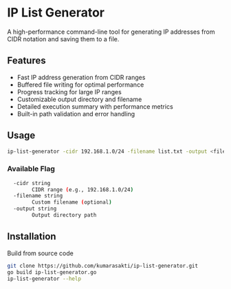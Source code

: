 # IP List Generator

A high-performance command-line tool for generating IP addresses from CIDR notation and saving them to a file.

## Features

- Fast IP address generation from CIDR ranges
- Buffered file writing for optimal performance
- Progress tracking for large IP ranges
- Customizable output directory and filename
- Detailed execution summary with performance metrics
- Built-in path validation and error handling

## Usage
```bash
ip-list-generator -cidr 192.168.1.0/24 -filename list.txt -output <file directory>
```
### Available Flag
```bash  
  -cidr string
        CIDR range (e.g., 192.168.1.0/24)
  -filename string
        Custom filename (optional)
  -output string
        Output directory path
```
## Installation
Build from source code  
```bash
git clone https://github.com/kumarasakti/ip-list-generator.git
go build ip-list-generator.go
ip-list-generator --help
```